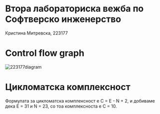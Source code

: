 # Втора лабораториска вежба по Софтверско инженерство
Кристина Митревска, 223177
# Control flow graph
![223177diagram](https://github.com/KristinaMitrevska/SI_2024_lab2_223177/assets/165512567/619bb36a-958e-4a86-b0ee-fda9932c9f0c)
# Цикломатска комплексност
Формулата за цикломатска комплексност е C = E - N + 2, и добиваме дека Е = 31 и N = 23, со тоа комплексноста е C = 10.
